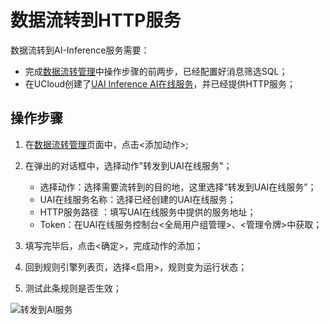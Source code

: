 # 数据流转到HTTP服务
数据流转到AI-Inference服务需要：

- 完成[数据流转管理](data_forwarding)中操作步骤的前两步，已经配置好消息筛选SQL；
- 在UCloud创建了[UAI Inference AI在线服务](https://console.ucloud.cn/uai)，并已经提供HTTP服务；


## 操作步骤
1. 在[数据流转管理](data_forwarding)页面中，点击<添加动作>;
2. 在弹出的对话框中，选择动作"转发到UAI在线服务"；

   - 选择动作：选择需要流转到的目的地，这里选择“转发到UAI在线服务”；
   - UAI在线服务名称：选择已经创建的UAI在线服务；
   - HTTP服务路径 ：填写UAI在线服务中提供的服务地址；
   - Token：在UAI在线服务控制台<全局用户组管理>、<管理令牌>中获取；
   
3. 填写完毕后，点击<确定>，完成动作的添加；
4. 回到规则引擎列表页，选择<启用>，规则变为运行状态；
5. 测试此条规则是否生效；


![转发到AI服务](../../images/转发到AI服务.png)



